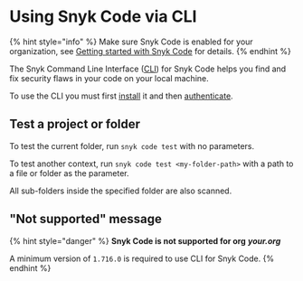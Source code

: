 # Using Snyk Code via CLI

{% hint style="info" %}
Make sure Snyk Code is enabled for your organization, see [Getting started with Snyk Code](../../../getting-started/getting-started-snyk-products/getting-started-with-snyk-code.md#stage-1-enable-snyk-code) for details.
{% endhint %}

The Snyk Command Line Interface ([CLI](../../../features/snyk-cli/)) for Snyk Code helps you find and fix security flaws in your code on your local machine.

To use the CLI you must first [install](../../../features/snyk-cli/install-the-snyk-cli/) it and then [authenticate](../../../features/snyk-cli/commands/auth.md).

## **Test a project or folder**

To test the current folder, run `snyk code test` with no parameters.

To test another context, run `snyk code test <my-folder-path>` with a path to a file or folder as the parameter.

All sub-folders inside the specified folder are also scanned.

## "Not supported" message

{% hint style="danger" %}
**Snyk Code is not supported for org** _**your.org**_

A minimum version of `1.716.0` is required to use CLI for Snyk Code.
{% endhint %}
